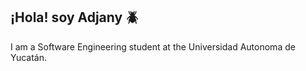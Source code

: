 ## ¡Hola! soy Adjany :beetle:

I am a Software Engineering student at the Universidad Autonoma de Yucatán.
